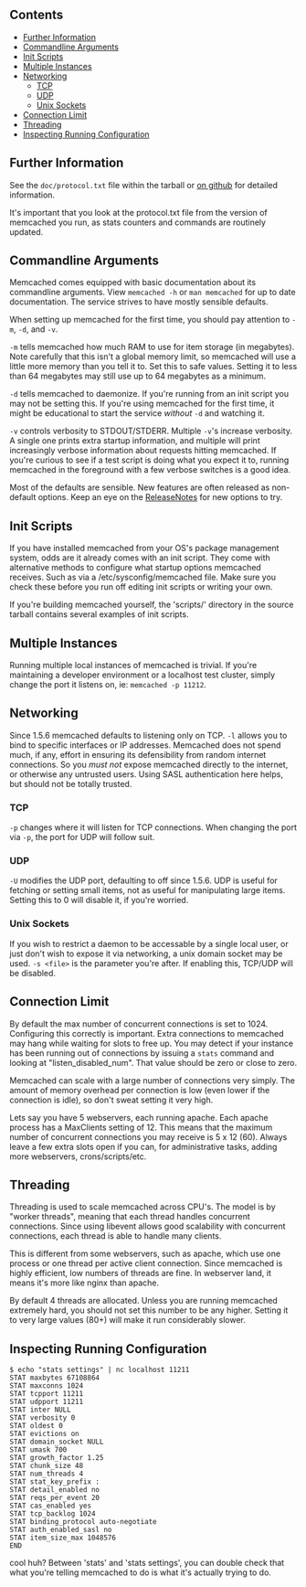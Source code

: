 ## Contents

- [Further Information](#further-information)
- [Commandline Arguments](#commandline-arguments)
- [Init Scripts](#init-scripts)
- [Multiple Instances](#multiple-instances)
- [Networking](#networking)
    - [TCP](#tcp)
    - [UDP](#udp)
    - [Unix Sockets](#unix-sockets)
- [Connection Limit](#connection-limit)
- [Threading](#threading)
- [Inspecting Running Configuration](#inspecting-running-configuration)

<!-- end toc -->

## Further Information

See the `doc/protocol.txt` file within the tarball or [on github](https://github.com/memcached/memcached/blob/master/doc/protocol.txt) for detailed information.

It's important that you look at the protocol.txt file from the version of
memcached you run, as stats counters and commands are routinely updated.

## Commandline Arguments

Memcached comes equipped with basic documentation about its commandline arguments. View `memcached -h` or `man memcached` for up to date documentation. The service strives to have mostly sensible defaults.

When setting up memcached for the first time, you should pay attention to `-m`, `-d`, and `-v`.

`-m` tells memcached how much RAM to use for item storage (in megabytes). Note carefully that this isn't a global memory limit, so memcached will use a little more memory than you tell it to. Set this to safe values. Setting it to less than 64 megabytes may still use up to 64 megabytes as a minimum.

`-d` tells memcached to daemonize. If you're running from an init script you may not be setting this. If you're using memcached for the first time, it might be educational to start the service *without* `-d` and watching it.

`-v` controls verbosity to STDOUT/STDERR. Multiple `-v`'s increase verbosity. A single one prints extra startup information, and multiple will print increasingly verbose information about requests hitting memcached. If you're curious to see if a test script is doing what you expect it to, running memcached in the foreground with a few verbose switches is a good idea.

Most of the defaults are sensible. New features are often released as
non-default options. Keep an eye on the [ReleaseNotes](/ReleaseNotes) for new options to
try.

## Init Scripts

If you have installed memcached from your OS's package management system, odds are it already comes with an init script. They come with alternative methods to configure what startup options memcached receives. Such as via a /etc/sysconfig/memcached file. Make sure you check these before you run off editing init scripts or writing your own.

If you're building memcached yourself, the 'scripts/' directory in the source tarball contains several examples of init scripts.

## Multiple Instances

Running multiple local instances of memcached is trivial. If you're maintaining a developer environment or a localhost test cluster, simply change the port it listens on, ie: `memcached -p 11212`.

## Networking

Since 1.5.6 memcached defaults to listening only on TCP. `-l` allows you to bind to specific interfaces or IP addresses. Memcached does not spend much, if any, effort in ensuring its defensibility from random internet connections. So you *must not* expose memcached directly to the internet, or otherwise any untrusted users. Using SASL authentication here helps, but should not be totally trusted.

### TCP

`-p` changes where it will listen for TCP connections. When changing the port via `-p`, the port for UDP will follow suit.

### UDP

`-U` modifies the UDP port, defaulting to off since 1.5.6. UDP is useful for fetching or setting small items, not as useful for manipulating large items. Setting this to 0 will disable it, if you're worried.

### Unix Sockets

If you wish to restrict a daemon to be accessable by a single local user, or just don't wish to expose it via networking, a unix domain socket may be used. `-s <file>` is the parameter you're after. If enabling this, TCP/UDP will be disabled.

## Connection Limit

By default the max number of concurrent connections is set to 1024. Configuring this correctly is important. Extra connections to memcached may hang while waiting for slots to free up. You may detect if your instance has been running out of connections by issuing a `stats` command and looking at "listen_disabled_num". That value should be zero or close to zero.

Memcached can scale with a large number of connections very simply. The amount of memory overhead per connection is low (even lower if the connection is idle), so don't sweat setting it very high.

Lets say you have 5 webservers, each running apache. Each apache process has a MaxClients setting of 12. This means that the maximum number of concurrent connections you may receive is 5 x 12 (60). Always leave a few extra slots open if you can, for administrative tasks, adding more webservers, crons/scripts/etc.

## Threading

Threading is used to scale memcached across CPU's. The model is by "worker threads", meaning that each thread handles concurrent connections. Since using libevent allows good scalability with concurrent connections, each thread is able to handle many clients.

This is different from some webservers, such as apache, which use one process or one thread per active client connection. Since memcached is highly efficient, low numbers of threads are fine. In webserver land, it means it's more like nginx than apache.

By default 4 threads are allocated. Unless you are running memcached extremely hard, you should not set this number to be any higher. Setting it to very large values (80+) will make it run considerably slower.

## Inspecting Running Configuration

```
$ echo "stats settings" | nc localhost 11211
STAT maxbytes 67108864
STAT maxconns 1024
STAT tcpport 11211
STAT udpport 11211
STAT inter NULL
STAT verbosity 0
STAT oldest 0
STAT evictions on
STAT domain_socket NULL
STAT umask 700
STAT growth_factor 1.25
STAT chunk_size 48
STAT num_threads 4
STAT stat_key_prefix :
STAT detail_enabled no
STAT reqs_per_event 20
STAT cas_enabled yes
STAT tcp_backlog 1024
STAT binding_protocol auto-negotiate
STAT auth_enabled_sasl no
STAT item_size_max 1048576
END
```

cool huh? Between 'stats' and 'stats settings', you can double check that what you're telling memcached to do is what it's actually trying to do.
